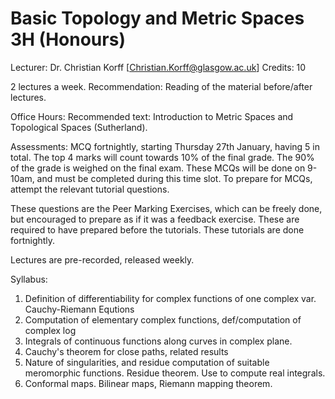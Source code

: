 # Basic Topology and Metric Spaces 3H (Honours)
Lecturer: Dr. Christian Korff [Christian.Korff@glasgow.ac.uk]
Credits: 10


2 lectures a week. Recommendation: Reading of the material before/after lectures.

Office Hours: 
Recommended text: Introduction to Metric Spaces and Topological Spaces
(Sutherland).

Assessments: MCQ fortnightly, starting Thursday 27th January, having 5 in total.
The top 4 marks will count towards 10% of the final grade. The 90% of the grade
is weighed on the final exam. These MCQs will be done on 9-10am, and must be
completed during this time slot. To prepare for MCQs, attempt the relevant
tutorial questions.

These questions are the Peer Marking Exercises, which can be freely done, but
encouraged to prepare as if it was a feedback exercise. These are required to
have prepared before the tutorials. These tutorials are done fortnightly.

Lectures are pre-recorded, released weekly.

Syllabus:
1. Definition of differentiability for complex functions of one complex var.
   Cauchy-Riemann Equtions
2. Computation of elementary complex functions, def/computation of complex log
3. Integrals of continuous functions along curves in complex plane.
4. Cauchy's theorem for close paths, related results
5. Nature of singularities, and residue computation of suitable meromorphic
   functions. Residue theorem. Use to compute real integrals.
6. Conformal maps. Bilinear maps, Riemann mapping theorem.
